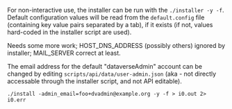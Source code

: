 For non-interactive use, the installer can be run with the `./installer -y -f`.
Default configuration values will be read from the `default.config` file (containing key value pairs separated by a tab), if it exists (if not, values hard-coded in the installer script are used).

Needs some more work; HOST_DNS_ADDRESS (possibly others) ignored by installer; MAIL_SERVER correct at least.

The email address for the default "dataverseAdmin" account can be changed by editing `scripts/api/data/user-admin.json` (aka - not directly accessable through the installer script, and not API editable).

`./install -admin_email=foo+dvadmin@example.org -y -f > i0.out 2> i0.err`

